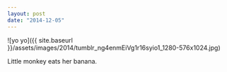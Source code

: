 ```yaml
---
layout: post
date: "2014-12-05"
---
```


![yo yo]({{ site.baseurl }}/assets/images/2014/tumblr_ng4enmEiVg1r16syio1_1280-576x1024.jpg)

Little monkey eats her banana.
